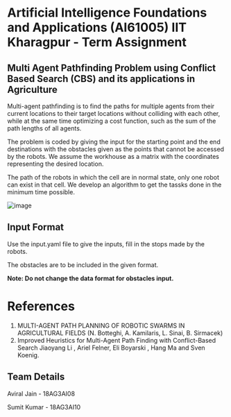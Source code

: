 # Artificial Intelligence Foundations and Applications (AI61005) IIT Kharagpur - Term Assignment

## Multi Agent Pathfinding Problem using Conflict Based Search (CBS) and its applications in Agriculture

Multi-agent pathfinding is to find the paths for multiple agents from their current locations to their target locations without colliding with each other, while at the same time optimizing a cost function, such as the sum of the path lengths of all agents. 


The problem is coded by giving the input for the starting point and the end destinations with the obstacles given as the points that cannot be accessed by the robots. We assume the workhouse as a matrix with the coordinates representing the desired location.

The path of the robots in which the cell are in normal state, only one robot can exist in that cell. We develop an algorithm to get the tassks done in the minimum time possible. 

![image](https://user-images.githubusercontent.com/50842568/140016269-78703773-f00a-44aa-b2d2-ec59d632679a.png)


## Input Format

Use the input.yaml file to give the inputs, fill in the stops made by the robots.

The obstacles are to be included in the given format. 

**Note: Do not change the data format for obstacles input.** 

# References

1. MULTI-AGENT PATH PLANNING OF ROBOTIC SWARMS IN AGRICULTURAL FIELDS (N. Botteghi, A. Kamilaris,  L. Sinai, B. Sirmacek)
2. Improved Heuristics for Multi-Agent Path Finding with Conflict-Based Search Jiaoyang Li , Ariel Felner, Eli Boyarski , Hang Ma and Sven Koenig.


## Team Details

Aviral Jain - 18AG3AI08

Sumit Kumar - 18AG3AI10
